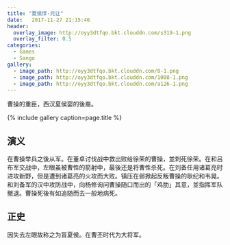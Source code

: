 ```yaml
---
title: "夏侯惇·元让"
date:   2017-11-27 21:15:46
header:
  overlay_image: http://oyy3dtfqo.bkt.clouddn.com/s319-1.png
  overlay_filter: 0.5
categories:
  - Games
  - Sango
gallery:
  - image_path: http://oyy3dtfqo.bkt.clouddn.com/8-1.png
  - image_path: http://oyy3dtfqo.bkt.clouddn.com/1008-1.png
  - image_path: http://oyy3dtfqo.bkt.clouddn.com/a126-1.png
---
```


曹操的重臣，西汉夏侯婴的後裔。

{% include gallery caption=page.title %}

## 演义

在曹操举兵之後从军。在董卓讨伐战中救出败给徐荣的曹操，並刺死徐荣。在和吕布军交战中，左眼虽被曹性的箭射中，最後还是将曹性杀死。在刘备任用诸葛亮时进攻新野，但是遭到诸葛亮的火攻而大败。镇压在邺掀起反叛曹操的耿纪和韦晃。和刘备军的汉中攻防战中，向杨修询问曹操随口而出的「鸡肋」其意，並指挥军队撤退。曹操死後有如追随而去一般地病死。

## 正史

因失去左眼故称之为盲夏侯。在曹丕时代为大将军。